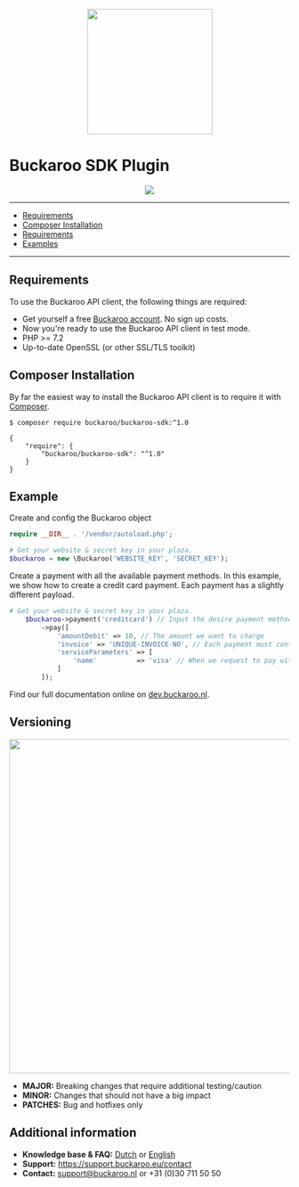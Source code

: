 <p align="center">
  <img src="https://www.buckaroo.eu/media/1372/buckaroo-news-banner2.png?anchor=center&mode=crop&width=800&height=600&rnd=131988553360000000" width="225px" position="center">
</p>

# Buckaroo SDK Plugin

<p align="center">
  <img src="https://user-images.githubusercontent.com/7081446/172777838-61a340f0-eb38-46f8-84b6-bd02235dc68f.png" position="center">
</p>

---

- [Requirements](#requirements)
- [Composer Installation](#composer-installation)
- [Requirements](#requirements)
- [Examples](#examples)

---

## Requirements
To use the Buckaroo API client, the following things are required:

+ Get yourself a free [Buckaroo account](https://www.buckaroo.eu/solutions/request-form). No sign up costs.
+ Now you're ready to use the Buckaroo API client in test mode.
+ PHP >= 7.2
+ Up-to-date OpenSSL (or other SSL/TLS toolkit)

## Composer Installation

By far the easiest way to install the Buckaroo API client is to require it with [Composer](http://getcomposer.org/doc/00-intro.md).

    $ composer require buckaroo/buckaroo-sdk:^1.0

    {
        "require": {
            "buckaroo/buckaroo-sdk": "^1.0"
        }
    }

## Example
Create and config the Buckaroo object

```php
require __DIR__ . '/vendor/autoload.php';

# Get your website & secret key in your plaza.
$buckaroo = new \Buckaroo('WEBSITE_KEY', 'SECRET_KEY');
```

Create a payment with all the available payment methods. In this example, we show how to create a credit card payment. Each payment has a slightly different payload.

```php
# Get your website & secret key in your plaza.
    $buckaroo->payment('creditcard') // Input the desire payment method.
        ->pay([
            'amountDebit' => 10, // The amount we want to charge
            'invoice' => 'UNIQUE-INVOICE-NO', // Each payment must contain a unique invoice number
            'serviceParameters' => [
                'name'          => 'visa' // When we request to pay with Visa
            ]
        ]);
```

Find our full documentation online on [dev.buckaroo.nl](https://dev.buckaroo.nl/).

## Versioning
<p align="left">
  <img src="https://www.buckaroo.nl/media/3212/versioning.png" width="600px" position="center">
</p>

- **MAJOR:** Breaking changes that require additional testing/caution
- **MINOR:** Changes that should not have a big impact
- **PATCHES:** Bug and hotfixes only

## Additional information
- **Knowledge base & FAQ:** [Dutch](https://www.buckaroo.nl/resources/integratie/woocommerce) or [English](https://www.buckaroo.eu/resources/integration/woocommerce)
- **Support:** https://support.buckaroo.eu/contact
- **Contact:** support@buckaroo.nl or +31 (0)30 711 50 50